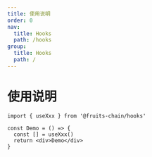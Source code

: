 ```yaml
---
title: 使用说明
order: 0
nav:
  title: Hooks
  path: /hooks
group:
  title: Hooks
  path: /
---
```


# 使用说明

```tsx | pure
import { useXxx } from '@fruits-chain/hooks'

const Demo = () => {
  const [] = useXxx()
  return <div>Demo</div>
}
```
